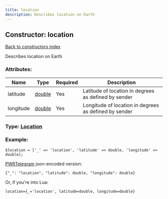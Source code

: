 ```yaml
---
title: location
description: Describes location on Earth
---
```

## Constructor: location  
[Back to constructors index](index.md)



Describes location on Earth

### Attributes:

| Name     |    Type       | Required | Description |
|----------|---------------|----------|-------------|
|latitude|[double](../types/double.md) | Yes|Latitude of location in degrees as defined by sender|
|longitude|[double](../types/double.md) | Yes|Longitude of location in degrees as defined by sender|



### Type: [Location](../types/Location.md)


### Example:

```
$location = ['_' => 'location', 'latitude' => double, 'longitude' => double];
```  

[PWRTelegram](https://pwrtelegram.xyz) json-encoded version:

```
{"_": "location", "latitude": double, "longitude": double}
```


Or, if you're into Lua:  


```
location={_='location', latitude=double, longitude=double}

```


